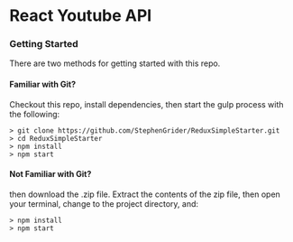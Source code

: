 # React Youtube API

### Getting Started

There are two methods for getting started with this repo.

#### Familiar with Git?
Checkout this repo, install dependencies, then start the gulp process with the following:

```
> git clone https://github.com/StephenGrider/ReduxSimpleStarter.git
> cd ReduxSimpleStarter
> npm install
> npm start
```

#### Not Familiar with Git?
then download the .zip file.  Extract the contents of the zip file, then open your terminal, change to the project directory, and:

```
> npm install
> npm start
```
